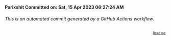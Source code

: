**Parixshit Committed on: Sat, 15 Apr 2023 06:27:24 AM** <!-- f5cb9e13-7bc5-42d8-8a03-1897adc1fddb -->

###### This is an automated commit generated by a GitHub Actions workflow.

<div align="right"><sub><sup><a href="https://github.com/Parixshit/AutoCommit.git">Read me</a></sup></sub></div>
